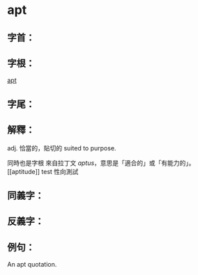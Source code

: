 # apt


## 字首：

## 字根：
[apt](/Vocabulary/A/apt.md)

## 字尾：


## 解釋：
adj.
恰當的，貼切的
suited to purpose.

同時也是字根
來自拉丁文 _aptus_，意思是「適合的」或「有能力的」。
[[aptitude]] test 性向測試
## 同義字：

## 反義字：

## 例句：

An apt quotation.